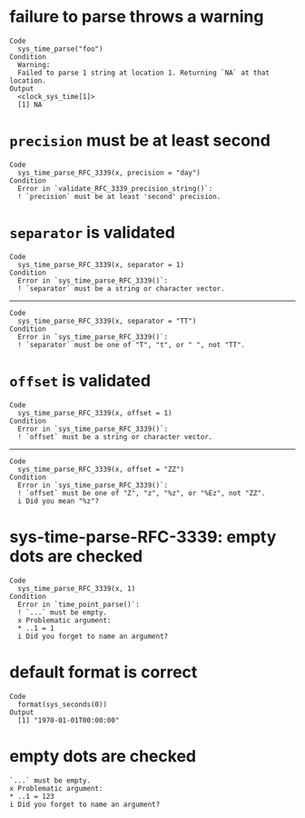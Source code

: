 # failure to parse throws a warning

    Code
      sys_time_parse("foo")
    Condition
      Warning:
      Failed to parse 1 string at location 1. Returning `NA` at that location.
    Output
      <clock_sys_time[1]>
      [1] NA

# `precision` must be at least second

    Code
      sys_time_parse_RFC_3339(x, precision = "day")
    Condition
      Error in `validate_RFC_3339_precision_string()`:
      ! `precision` must be at least 'second' precision.

# `separator` is validated

    Code
      sys_time_parse_RFC_3339(x, separator = 1)
    Condition
      Error in `sys_time_parse_RFC_3339()`:
      ! `separator` must be a string or character vector.

---

    Code
      sys_time_parse_RFC_3339(x, separator = "TT")
    Condition
      Error in `sys_time_parse_RFC_3339()`:
      ! `separator` must be one of "T", "t", or " ", not "TT".

# `offset` is validated

    Code
      sys_time_parse_RFC_3339(x, offset = 1)
    Condition
      Error in `sys_time_parse_RFC_3339()`:
      ! `offset` must be a string or character vector.

---

    Code
      sys_time_parse_RFC_3339(x, offset = "ZZ")
    Condition
      Error in `sys_time_parse_RFC_3339()`:
      ! `offset` must be one of "Z", "z", "%z", or "%Ez", not "ZZ".
      i Did you mean "%z"?

# sys-time-parse-RFC-3339: empty dots are checked

    Code
      sys_time_parse_RFC_3339(x, 1)
    Condition
      Error in `time_point_parse()`:
      ! `...` must be empty.
      x Problematic argument:
      * ..1 = 1
      i Did you forget to name an argument?

# default format is correct

    Code
      format(sys_seconds(0))
    Output
      [1] "1970-01-01T00:00:00"

# empty dots are checked

    `...` must be empty.
    x Problematic argument:
    * ..1 = 123
    i Did you forget to name an argument?

